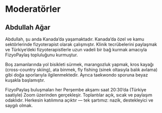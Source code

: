 # Moderatörler

## Abdullah Ağar

Abdullah, şu anda Kanada’da yaşamaktadır. Kanada’da özel ve kamu sektörlerinde fizyoterapist olarak çalışmıştır. Klinik tecrübelerini paylaşmak ve Türkiye’deki fizyoterapistlerle uzun vadeli bir bağ kurmak amacıyla FizyoPaylaş topluluğunu kurmuştur.

Boş zamanlarında yol bisikleti sürmek, marangozluk yapmak, kros kayağı (cross-country skiing), ata binmek, fly fishing (sinek oltasıyla balık avlama) gibi doğa sporlarıyla ilgilenmektedir. Ayrıca taekwondo sporuna beyaz kuşakla başlamıştır.

FizyoPaylaş buluşmaları her Perşembe akşamı saat 20:30’da (Türkiye saatiyle) Zoom üzerinden gerçekleşir. Toplantılar açık, sıcak ve paylaşım odaklıdır. Herkesin katılımına açıktır — tek şartımız: nazik, destekleyici ve saygılı olmak.